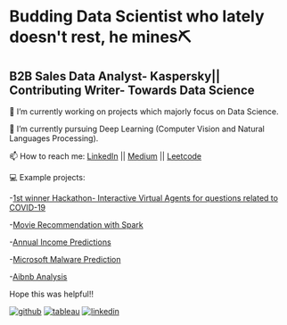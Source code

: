 # Budding Data Scientist who lately doesn't rest, he mines⛏️
## B2B Sales Data Analyst- Kaspersky|| Contributing Writer- Towards Data Science  
🔭 I’m currently working on projects which majorly focus on Data Science.

🌱 I’m currently pursuing Deep Learning (Computer Vision and Natural Languages Processing). 

📫 How to reach me: [LinkedIn](https://www.linkedin.com/in/quoc-tuong-lukas-dong/r)  || [Medium](https://medium.com/@tuonggreenager) || [Leetcode](https://leetcode.com/lukastuong/)


💻 Example projects:
   
   -[1st winner Hackathon- Interactive Virtual Agents for questions related to COVID-19](https://github.com/Lukastuong123/Python-Projects/tree/master/Project-%20NU%20COVID%20Hackathon)
   
   -[Movie Recommendation with Spark](https://github.com/Lukastuong123/Python-Projects/tree/master/Project-%20Movie%20Recommendations%20(Spark%2C%20SQL%20with%20Python)) 
   
   -[Annual Income Predictions](https://github.com/Lukastuong123/Python-Projects/tree/master/Project-%20Finding%20Annual%20Income%20(Python-%20Classification)) 
      
   -[Microsoft Malware Prediction](https://github.com/Lukastuong123/R-Projects/tree/master/Project-%20Microsoft%20Malware%20Prediction)
   
   -[Aibnb Analysis](https://github.com/Lukastuong123/Python-Projects/tree/master/Project-%20Airbnb%20(Python-%20Interactive%20Map%2C%20Natural%20Language%20Processing%2C%20Comparative%20Study%2C%20Regression))

 

Hope this was helpful!!

[1]: http://www.github.com/nomi811
[2]: https://public.tableau.com/profile/tuong.lukas#!/
[3]: https://www.linkedin.com/in/quoc-tuong-lukas-dong/

[![github](https://cloud.githubusercontent.com/assets/17016297/18839843/0e06a67a-83d2-11e6-993a-b35a182500e0.png)][1]
[![tableau](https://github.com/Lukastuong123/pics/blob/main/tableau_logo.png)][2]
[![linkedin](https://cloud.githubusercontent.com/assets/17016297/18839848/0fc7e74e-83d2-11e6-8c6a-277fc9d6e067.png)][3]

